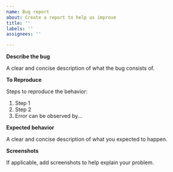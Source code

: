 ```yaml
---
name: Bug report
about: Create a report to help us improve
title: ''
labels: ''
assignees: ''

---
```


**Describe the bug**

A clear and concise description of what the bug consists of.

**To Reproduce**

Steps to reproduce the behavior:
1. Step 1
2. Step 2
4. Error can be observed by...

**Expected behavior**

A clear and concise description of what you expected to happen.

**Screenshots**

If applicable, add screenshots to help explain your problem.